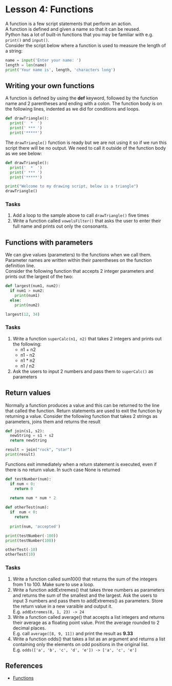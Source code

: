<!-- 
2.4.Functions and generators. 
2.4.1. Creating functions. 
2.4.2. Variable scope. 
2.4.3. Nested functions. 
2.4.4. Arguments.

3.3.Functions 
3.3.1. Indirect function calls. 
3.3.2. Anonymous functions. 
3.3.3. Generator functions (if using Python or a supported language).
-->

# Lesson 4: Functions
A function is a few script statements that perform an action.  
A function is defined and given a name so that it can be reused.  
Python has a lot of built-in functions that you may be familiar with e.g. ```print()``` and ```input()```.  
Consider the script below where a function is used to measure the length of a string:

~~~python
name = input('Enter your name: ')
length = len(name)
print('Your name is', length, 'characters long')
~~~

## Writing your own functions
A function is defined by using the **def** keyword, followed by the function name and 2 parentheses and ending with a colon. The function body is on the following lines, indented as we did for conditions and loops.

~~~python
def drawTriangle():
  print('  *  ')
  print(' *** ')
  print('*****')
~~~

The ```drawTriangle()``` function is ready but we are not using it so if we run this script there will be no output. We need to call it outside of the function body as we see below:

```python
def drawTriangle():
  print('  *  ')
  print(' *** ')
  print('*****')

print("Welcome to my drawing script, below is a triangle")
drawTriangle()
```

### Tasks
1. Add a loop to the sample above to call ```drawTriangle()``` five times
1. Write a function called ```vowelsFilter()``` that asks the user to enter their full name and prints out only the consonants.

## Functions with parameters
We can give values (parameters) to the functions when we call them.  
Parameter names are written within their parentheses on the function definition line.  
Consider the following function that accepts 2 integer parameters and prints out the largest of the two:

~~~python
def largest(num1, num2):
  if num1 > num2:
    print(num1)
  else:
    print(num2)

largest(12, 34)
~~~

### Tasks
1. Write a function ```superCalc(n1, n2)``` that takes 2 integers and prints out the following:
   * n1 + n2
   * n1 - n2
   * n1 * n2
   * n1 / n2
1. Ask the users to input 2 numbers and pass them to ```superCalc()``` as parameters

## Return values
Normally a function produces a value and this can be returned to the line that called the function. Return statements are used to exit the function by returning a value. Consider the following function that takes 2 strings as parameters, joins them and returns the result

~~~python
def join(s1, s2):
  newString = s1 + s2
  return newString

result = join("rock", "star")
print(result)
~~~

Functions exit immediately when a return statement is executed, even if there is no return value. In such case None is returned

~~~python
def testNumber(num):
  if num < 0:
    return 0
    
  return num * num * 2

def otherTest(num):
  if  num < 0:
    return
   
  print(num, 'accepted')

print(testNumber(-100))
print(testNumber(100))

otherTest(-10)
otherTest(10)
~~~

### Tasks
1. Write a function called sum100() that returns the sum of the integers from 1 to 100. Make sure to use a loop.
1. Write a function addExtremes() that takes three numbers as parameters and returns the sum of the smallest and the largest. Ask the users to input 3 numbers and pass them to addExtremes() as parameters. Store the return value in a new varaible and output it.  
E.g. ```addExtremes(8, 1, 23) -> 24```
1. Write a function called average() that accepts a list integers and returns their average as a floating point value. Print the average rounded to 2 decimal places.  
E.g. call ```average([8, 9, 11])``` and print the result as **9.33**  
1. Write a function odds() that takes a list as an argument and returns a list containing only the elements on odd positions in the original list.  
E.g. ```odds(['a', 'b', 'c', 'd', 'e']) -> ['a', 'c', 'e']```

## References
* [Functions](https://www.digitalocean.com/community/tutorials/how-to-define-functions-in-python-3)
